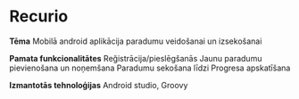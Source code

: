 # Recurio

**Tēma**
Mobilā android aplikācija paradumu veidošanai un izsekošanai

**Pamata funkcionalitātes**
Reğistrācija/pieslēgšanās
Jaunu paradumu pievienošana un noņemšana
Paradumu sekošana līdzi
Progresa apskatīšana

**Izmantotās tehnoloģijas**
Android studio, Groovy
